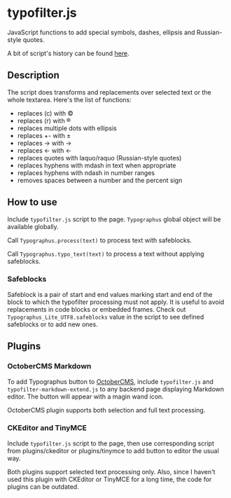 # typofilter.js
JavaScript functions to add special symbols, dashes, ellipsis and Russian-style quotes.

A bit of script's history can be found [here](http://graker.ru/project/typofilter_js).

## Description

The script does transforms and replacements over selected text or the whole textarea. Here's the list of functions:

* replaces (c) with ©
* replaces (r) with ®
* replaces multiple dots with ellipsis
* replaces +- with ±
* replaces -> with →
* replaces <- with ←
* replaces quotes with laquo/raquo (Russian-style quotes)
* replaces hyphens with mdash in text when appropriate
* replaces hyphens with ndash in number ranges
* removes spaces between a number and the percent sign

## How to use

Include `typofilter.js` script to the page. `Typographus` global object will be available globally.

Call `Typographus.process(text)` to process text with safeblocks.

Call `Typographus.typo_text(text)` to process a text without applying safeblocks.

### Safeblocks

Safeblock is a pair of start and end values marking start and end of the block to which the typofilter processing must not apply. It is useful to avoid replacements in code blocks or embedded frames. Check out `Typographus_Lite_UTF8.safeblocks` value in the script to see defined safeblocks or to add new ones.

## Plugins

### OctoberCMS Markdown

To add Typographus button to [OctoberCMS](http://octobercms.com), include `typofilter.js` and `typofilter-markdown-extend.js` to any backend page displaying Markdown editor. The button will appear with a magin wand icon.

OctoberCMS plugin supports both selection and full text processing.

### CKEditor and TinyMCE

Include `typofilter.js` script to the page, then use corresponding script from plugins/ckeditor or plugins/tinymce to add button to editor the usual way.

Both plugins support selected text processing only. Also, since I haven't used this plugin with CKEditor or TinyMCE for a long time, the code for plugins can be outdated.
